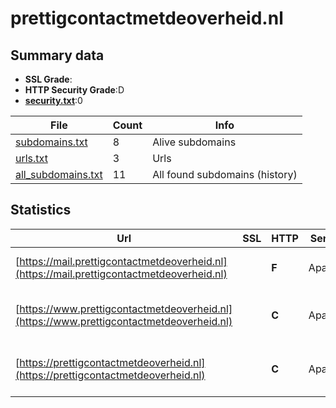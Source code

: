 

# prettigcontactmetdeoverheid.nl
## Summary data


 - **SSL Grade**:
 - **HTTP Security Grade**:D
 - **[security.txt](https://www.digitaleoverheid.nl/nieuws/standaard-security-txt-nu-verplicht-voor-overheid/)**:0


| File       | Count | Info |
|------------|-------|------|
|[subdomains.txt](/data/prettigcontactmetdeoverheid.nl/subdomains.txt)|8|Alive subdomains|
|[urls.txt](/data/prettigcontactmetdeoverheid.nl/urls.txt)|3|Urls|
|[all_subdomains.txt](/data/prettigcontactmetdeoverheid.nl/all_subdomains.txt)|11|All found subdomains (history)|


## Statistics


| Url | SSL | HTTP | Server | Cookie | HSTS | CORS | CTO | CSP | XFO | XXP | RP |FP| Tech |Title |
|--------|-------|-------|------|------|------|------|------|------|------|------|------|------|------|------|
|[https://mail.prettigcontactmetdeoverheid.nl](https://mail.prettigcontactmetdeoverheid.nl)| | **F**|Apache| | | | | | | | :white_check_mark: | |Apache HTTP Server|Domein niet gevo...|
|[https://www.prettigcontactmetdeoverheid.nl](https://www.prettigcontactmetdeoverheid.nl)| | **C**|Apache| |:white_check_mark: | | | | | | :white_check_mark: | |Apache HTTP Server HSTS|Website offline|
|[https://prettigcontactmetdeoverheid.nl](https://prettigcontactmetdeoverheid.nl)| | **C**|Apache| |:white_check_mark: | | | | | | :white_check_mark: | |Apache HTTP Server HSTS|Website offline|

